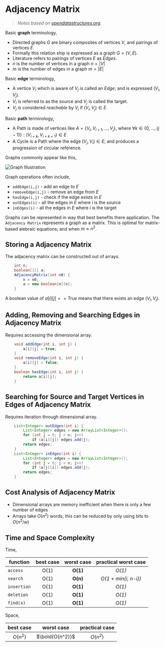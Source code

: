 # Adjacency Matrix
> _Notes based on [opendatastructures.org][1]._ <br>

Basic __graph__ terminology,
- Directed graphs $`G`$ are binary composites of vertices $`V`$, and pairings of vertices $`E`$.
- Formally this relation ship is expressed as a graph $`G = (V,E)`$.
- Literature refers to pairings of vertices $`E`$ as $`Edges`$.
- $`n`$ is the number of vertices in a graph $`n = |V|`$
- $`m`$ is the number of edges in a graph $`m = |E|`$

Basic __edge__ terminology,
- A vertice $`V_{i}`$ which is aware of $`V_{j}`$ is called an $`Edge`$; and is expressed $`(V_{i},V_{j})`$. 
- $`V_{i}`$ is referred to as the source and $`V_{j}`$ is called the target. 
- $`V_{j}`$ is considered _reachable_ by $`V_{i}`$ if $`(V_{i},V_{j}) \in E`$.

Basic __path__ terminology,
- A Path is made of vertices like $`A = \{V_{i}, V_{i+1}, ..., V_{j} \}`$, where $`\forall k \in \{0, ..., (j-1) \}: (V_{i+k}, V_{i+k+1}) \in E`$
- A Cycle is a Path where the edge $`(V_{j}, V_{i}) \in E`$; and produces a progression of circular reference.

Graphs commonly appear like this,

![Graph Illustration][2]

Graph operations often include,
- `addEdge(i,j)` - add an edge to $`E`$
- `removeEdge(i,j)` - remove an edge from $`E`$
- `hasEdge(i,j)` - check if the edge exists in $`E`$
- `outEdges(i)` - all the edges in  $`E`$ where $`i`$ is the source
- `inEdges(i)` - all the edges in  $`E`$ where $`i`$ is the target

Graphs can be represented in way that best benefits there application.
The `Adjacency Matrix` represents a graph as a matrix. This is optimal for matrix-based alebraic equations; and when $`m \approx n^2`$.

## Storing a Adjacency Matrix
The adjacency matrix can be constructed out of arrays.
```java
    int n;
    boolean[][] a;
    AdjacencyMatrix(int n0) {
        n = n0;
        a = new boolean[n][n];
    }
```

A boolean value of $`a[i][j] == True`$ means that there exists an edge $`(V_{i},V_{j})`$. 

## Adding, Removing and Searching Edges in Adjacency Matrix
Requires accessing the dimensional array.
```java
    void addEdge(int i, int j) {
        a[i][j] = true;
    }
    void removeEdge(int i, int j) {
        a[i][j] = false;
    }
    boolean hasEdge(int i, int j) {
        return a[i][j];
    }
```

## Searching for Source and Target Vertices in Edges of Adjacency Matrix
Requires iteration through dimensional array.
```java
    List<Integer> outEdges(int i) {
        List<Integer> edges = new ArrayList<Integer>();
        for (int j = 0; j < n; j++) 
            if (a[i][j]) edges.add(j);
        return edges;
    }
    List<Integer> inEdges(int i) {
        List<Integer> edges = new ArrayList<Integer>();
        for (int j = 0; j < n; j++)
            if (a[j][i]) edges.add(j);
        return edges;
    }
```

## Cost Analysis of Adjacency Matrix
- Dimensional arrays are memory inefficient when there is only a few number of edges
- Arrays take $`O(n^2)`$ words, this can be reduced by only using bits to $`O(n^2/w)`$

## Time and Space Complexity
Time,

function | best case | worst case | practical worst case
--- | :---: | :---: | :---:
`access` | O(1) | __O(1)__ | _O(1)_
`search` | O(1) | __O(n)__ | _O(1 + min{i, n-i})_
`insertion` | O(1) | __O(1)__ | _O(1)_
`deletion` | O(1) | __O(1)__ | _O(1)_
`find(x)` | O(1) | __O(1)__ | _O(1)_

Space,

best case | worst case | practical case
:---: | :---: | :---:
$`O(n^2)`$ | $`\bold{O(n^2)}`$ | $`O(n^2)`$

[1]: http://www.opendatastructures.org
[2]: http://opendatastructures.org/ods-java/img4500.png